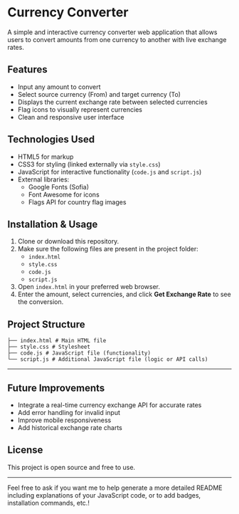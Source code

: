 # Currency Converter

A simple and interactive currency converter web application that allows users to convert amounts from one currency to another with live exchange rates.

## Features

- Input any amount to convert
- Select source currency (From) and target currency (To)
- Displays the current exchange rate between selected currencies
- Flag icons to visually represent currencies
- Clean and responsive user interface

## Technologies Used

- HTML5 for markup
- CSS3 for styling (linked externally via `style.css`)
- JavaScript for interactive functionality (`code.js` and `script.js`)
- External libraries:
  - Google Fonts (Sofia)
  - Font Awesome for icons
  - Flags API for country flag images

## Installation & Usage

1. Clone or download this repository.
2. Make sure the following files are present in the project folder:
   - `index.html`
   - `style.css`
   - `code.js`
   - `script.js`
3. Open `index.html` in your preferred web browser.
4. Enter the amount, select currencies, and click **Get Exchange Rate** to see the conversion.

## Project Structure

```
├── index.html # Main HTML file
├── style.css # Stylesheet
├── code.js # JavaScript file (functionality)
└── script.js # Additional JavaScript file (logic or API calls)
```
---

## Future Improvements

- Integrate a real-time currency exchange API for accurate rates
- Add error handling for invalid input
- Improve mobile responsiveness
- Add historical exchange rate charts

## License

This project is open source and free to use.

---

Feel free to ask if you want me to help generate a more detailed README including explanations of your JavaScript code, or to add badges, installation commands, etc.!

